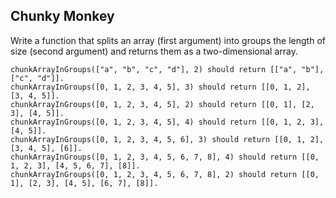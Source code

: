 ## Chunky Monkey

Write a function that splits an array (first argument) into groups the length of size (second argument) and returns them as a two-dimensional array.

```
chunkArrayInGroups(["a", "b", "c", "d"], 2) should return [["a", "b"], ["c", "d"]].
chunkArrayInGroups([0, 1, 2, 3, 4, 5], 3) should return [[0, 1, 2], [3, 4, 5]].
chunkArrayInGroups([0, 1, 2, 3, 4, 5], 2) should return [[0, 1], [2, 3], [4, 5]].
chunkArrayInGroups([0, 1, 2, 3, 4, 5], 4) should return [[0, 1, 2, 3], [4, 5]].
chunkArrayInGroups([0, 1, 2, 3, 4, 5, 6], 3) should return [[0, 1, 2], [3, 4, 5], [6]].
chunkArrayInGroups([0, 1, 2, 3, 4, 5, 6, 7, 8], 4) should return [[0, 1, 2, 3], [4, 5, 6, 7], [8]].
chunkArrayInGroups([0, 1, 2, 3, 4, 5, 6, 7, 8], 2) should return [[0, 1], [2, 3], [4, 5], [6, 7], [8]].

```
